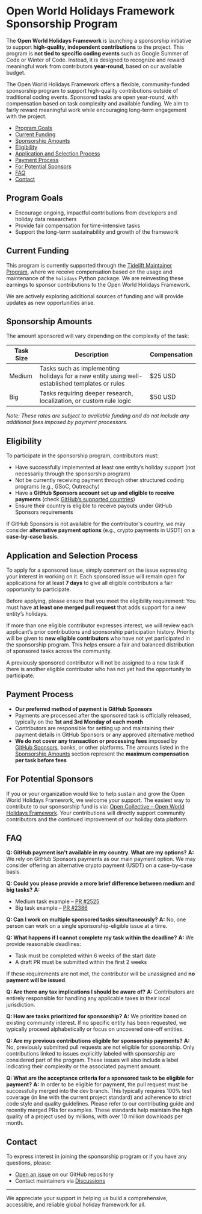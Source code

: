 # Open World Holidays Framework Sponsorship Program

The **Open World Holidays Framework** is launching a sponsorship initiative to support **high-quality, independent contributions** to the project. This program is **not tied to specific coding events** such as Google Summer of Code or Winter of Code. Instead, it is designed to recognize and reward meaningful work from contributors **year-round**, based on our available budget.

The Open World Holidays Framework offers a flexible, community-funded sponsorship program to support high-quality contributions outside of traditional coding events. Sponsored tasks are open year-round, with compensation based on task complexity and available funding. We aim to fairly reward meaningful work while encouraging long-term engagement with the project.

- [Program Goals](#program-goals)
- [Current Funding](#current-funding)
- [Sponsorship Amounts](#sponsorship-amounts)
- [Eligibility](#eligibility)
- [Application and Selection Process](#application-and-selection-process)
- [Payment Process](#payment-process)
- [For Potential Sponsors](#for-potential-sponsors)
- [FAQ](#faq)
- [Contact](#contact)

## Program Goals

- Encourage ongoing, impactful contributions from developers and holiday data researchers
- Provide fair compensation for time-intensive tasks
- Support the long-term sustainability and growth of the framework

## Current Funding

This program is currently supported through the [Tidelift Maintainer Program](https://tidelift.com/lifter/search/pypi/holidays), where we receive compensation based on the usage and maintenance of the `holidays` Python package. We are reinvesting these earnings to sponsor contributions to the Open World Holidays Framework.

We are actively exploring additional sources of funding and will provide updates as new opportunities arise.

## Sponsorship Amounts

The amount sponsored will vary depending on the complexity of the task:

| Task Size | Description                                                                                    | Compensation |
| --------- | ---------------------------------------------------------------------------------------------- | ------------ |
| Medium    | Tasks such as implementing holidays for a new entity using well-established templates or rules | \$25 USD     |
| Big       | Tasks requiring deeper research, localization, or custom rule logic                            | \$50 USD     |

*Note: These rates are subject to available funding and do not include any additional fees imposed by payment processors.*

## Eligibility

To participate in the sponsorship program, contributors must:

- Have successfully implemented at least one entity’s holiday support (not necessarily through the sponsorship program)
- Not be currently receiving payment through other structured coding programs (e.g., GSoC, Outreachy)
- Have a **GitHub Sponsors account set up and eligible to receive payments** (check [GitHub’s supported countries](https://docs.github.com/en/sponsors/getting-started-with-github-sponsors/about-github-sponsors#supported-regions-for-github-sponsors))
- Ensure their country is eligible to receive payouts under GitHub Sponsors requirements

If GitHub Sponsors is not available for the contributor's country, we may consider **alternative payment options** (e.g., crypto payments in USDT) on a **case-by-case basis**.

## Application and Selection Process

To apply for a sponsored issue, simply comment on the issue expressing your interest in working on it. Each sponsored issue will remain open for applications for at least **7 days** to give all eligible contributors a fair opportunity to participate.

Before applying, please ensure that you meet the eligibility requirement:
You must have **at least one merged pull request** that adds support for a new entity’s holidays.

If more than one eligible contributor expresses interest, we will review each applicant’s prior contributions and sponsorship participation history. Priority will be given to **new eligible contributors** who have not yet participated in the sponsorship program. This helps ensure a fair and balanced distribution of sponsored tasks across the community.

A previously sponsored contributor will not be assigned to a new task if there is another eligible contributor who has not yet had the opportunity to participate.

## Payment Process

- **Our preferred method of payment is GitHub Sponsors**
- Payments are processed after the sponsored task is officially released, typically on the **1st and 3rd Monday of each month**
- Contributors are responsible for setting up and maintaining their payment details in GitHub Sponsors or any approved alternative method
- **We do not cover any transaction or processing fees** imposed by [GitHub Sponsors](https://docs.github.com/en/sponsors/getting-started-with-github-sponsors/about-github-sponsors#about-github-sponsors), banks, or other platforms. The amounts listed in the [Sponsorship Amounts](#sponsorship-amounts) section represent the **maximum compensation per task before fees**

## For Potential Sponsors

If you or your organization would like to help sustain and grow the Open World Holidays Framework, we welcome your support. The easiest way to contribute to our sponsorship fund is via: [Open Collective – Open World Holidays Framework](https://opencollective.com/open-world-holidays-framework). Your contributions will directly support community contributors and the continued improvement of our holiday data platform.

## FAQ

**Q: GitHub payment isn't available in my country. What are my options?**
**A:** We rely on GitHub Sponsors payments as our main payment option. We may consider offering an alternative crypto payment (USDT) on a case-by-case basis.

**Q: Could you please provide a more brief difference between medium and big tasks?**
**A:**

- Medium task example – [PR #2525](https://github.com/vacanza/holidays/pull/2525)
- Big task example – [PR #2386](https://github.com/vacanza/holidays/pull/2386)

**Q: Can I work on multiple sponsored tasks simultaneously?**
**A:** No, one person can work on a single sponsorship-eligible issue at a time.

**Q: What happens if I cannot complete my task within the deadline?**
**A:** We provide reasonable deadlines:

- Task must be completed within 6 weeks of the start date
- A draft PR must be submitted within the first 2 weeks

If these requirements are not met, the contributor will be unassigned and **no payment will be issued**.

**Q: Are there any tax implications I should be aware of?**
**A:** Contributors are entirely responsible for handling any applicable taxes in their local jurisdiction.

**Q: How are tasks prioritized for sponsorship?**
**A:** We prioritize based on existing community interest. If no specific entity has been requested, we typically proceed alphabetically or focus on uncovered one-off entities.

**Q: Are my previous contributions eligible for sponsorship payments?**
**A:** No, previously submitted pull requests are not eligible for sponsorship. Only contributions linked to issues explicitly labeled with sponsorship are considered part of the program. These issues will also include a label indicating their complexity or the associated payment amount.

**Q: What are the acceptance criteria for a sponsored task to be eligible for payment?**
**A:** In order to be eligible for payment, the pull request must be successfully merged into the dev branch. This typically requires 100% test coverage (in line with the current project standard) and adherence to strict code style and quality guidelines. Please refer to our contributing guide and recently merged PRs for examples. These standards help maintain the high quality of a project used by millions, with over 10 million downloads per month.

## Contact

To express interest in joining the sponsorship program or if you have any questions, please:

- [Open an issue](https://github.com/vacanza/holidays/issues/new) on our GitHub repository
- Contact maintainers via [Discussions](https://github.com/vacanza/holidays/discussions/2545)

---

We appreciate your support in helping us build a comprehensive, accessible, and reliable global holiday framework for all.
